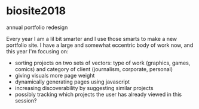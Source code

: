 # biosite2018
annual portfolio redesign

Every year I am a lil bit smarter and I use those smarts to make a new portfolio site. I have a large and somewhat eccentric body of work now, and this year I'm focusing on:
- sorting projects on two sets of vectors: type of work (graphics, games, comics) and category of client (journalism, corporate, personal)
- giving visuals more page weight
- dynamically generating pages using javascript
- increasing discoverability by suggesting similar projects
- possibly tracking which projects the user has already viewed in this session?